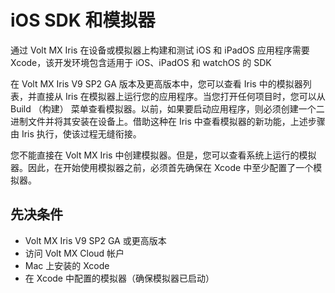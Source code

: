 # iOS SDK 和模拟器
通过 Volt MX Iris 在设备或模拟器上构建和测试 iOS 和 iPadOS 应用程序需要 Xcode，该开发环境包含适用于 iOS、iPadOS 和 watchOS 的 SDK

在 Volt MX Iris V9 SP2 GA 版本及更高版本中，您可以查看 Iris 中的模拟器列表，并直接从 Iris 在模拟器上运行您的应用程序。当您打开任何项目时，您可以从 Build （构建） 菜单查看模拟器。以前，如果要启动应用程序，则必须创建一个二进制文件并将其安装在设备上。借助这种在 Iris 中查看模拟器的新功能，上述步骤由 Iris 执行，使该过程无缝衔接。

您不能直接在 Volt MX Iris 中创建模拟器。但是，您可以查看系统上运行的模拟器。因此，在开始使用模拟器之前，必须首先确保在 Xcode 中至少配置了一个模拟器。

## 先决条件
* Volt MX Iris V9 SP2 GA 或更高版本
* 访问 Volt MX Cloud 帐户
* Mac 上安装的 Xcode
* 在 Xcode 中配置的模拟器（确保模拟器已启动）